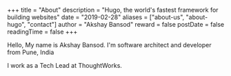 +++
title = "About"
description = "Hugo, the world's fastest framework for building websites"
date = "2019-02-28"
aliases = ["about-us", "about-hugo", "contact"]
author = "Akshay Bansod"
reward = false
postDate = false
readingTime = false
+++


Hello, 
My name is Akshay Bansod.
I'm software architect and developer from Pune, India

I work as a Tech Lead at ThoughtWorks.


